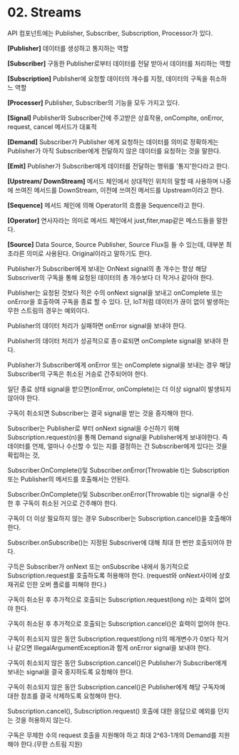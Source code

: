 # 02. Streams


<show-structure for="procedure" />
<procedure title="API Component" style="steps">
API 컴포넌트에는 Publisher, Subscriber, Subscription, Processor가 있다.
<step>
<p><b>[Publisher]</b> 데이터를 생성하고 통지하는 역할</p>
</step>
<step>
<p><b>[Subscriber]</b> 구동한 Publisher로부터 데이터를 전달 받아서 데이터를 처리하는 역할</p>
</step>
<step>
<p><b>[Subscription]</b> Publisher에 요청할 데이터의 개수를 지정, 데이터의 구독을 취소하느 역할</p>
</step>
<step>
<p><b>[Processer]</b> Publisher, Subscriber의 기능을 모두 가지고 있다.</p>
</step>
</procedure>

<procedure title="리액티브 스트림즈 관련 용어 정의" style="steps">
<step>
<p><b>[Signal]</b> Publisher와 Subscriber간에 주고받은 상효작용, onComplte, onError, request, cancel 메서드가 대표적</p>
</step>
<step>
<p><b>[Demand]</b> Subscriber가 Publisher 에게 요청하는 데이터를 의미로 정확하게는 Publisher가 아직 Subscriber에게 전달하지 않은 데이터를 요청하는 것을 말한다.</p>
</step>
<step>
<p><b>[Emit]</b> Publisher가 Subscriber에게 데이터를 전달하는 행위를 '통지'한다라고 한다.</p>
</step>
<step>
<p><b>[Upstream/ DownStream]</b> 메서드 체인에서 상대적인 위치의 말할 때 사용하며 나중에 쓰여진 메서드를 DownStream,  이전에 쓰여진 메서드를 Upstream이라고 한다.</p>
</step>
<step>
<p><b>[Sequence]</b> 메서드 체인에 의해 Operator의 흐름을 Sequence라고 한다.</p>
</step>
<step>
<p><b>[Operator]</b> 연사자라는 의미로 메서드 체인에서 just,fiter,map같은 메스드들을 말한다.</p>
</step>
<step>
<p><b>[Source]</b> Data Source, Source Publisher, Source Flux등 들 수 있는데, 대부분 최초라른 의미로 사용된다. Original이라고 말하기도 한다.</p>
</step>
</procedure>

<procedure title="리액티브 스트림즈의 구현 규칙(Publisher)" style="steps">
<step>
<p>Publisher가 Subscriber에게 보내는 OnNext signal의 총 개수는 항상 해당 Subscriver의 구독을 통해 요청된 데이터의 총 개수보다 더 작거나 같아야 한다.</p>
</step>
<step>
<p>Publisher는 요청된 것보다 적은 수의 onNext signal을 보내고 onComplete 또는 onError을 호출하여 구독을 종료 할 수 있다. 단, IoT처럼 데이터가 끊이 없이 발생하는 무한 스트림의 경우는 예외이다.</p>
</step>
<step>
<p>Publisher의 데이터 처리가 실패하면 onError signal을 보내야 한다.</p>
</step>
<step>
<p>Publisher의 데이터 처리가 성공적으로 종ㅇ료되면 onComplete signal을 보내야 한다.</p>
</step>
<step>
<p>Publisher가 Subscriber에게 onError 또는 onComplete signal을 보내는 경우 해당 Subscriber의 구독은 취소된 거승로 간주되어야 한다.</p>
</step>
<step>
<p>일단 종료 상태 signal을 받으면(onError, onComplete)는 더 이상 signal이 발생되지 않아야 한다.</p>
</step>
<step>
<p>구독이 취소되면 Subscriber는 결국 signal을 받는 것을 중지해야 한다.</p>
</step>
</procedure>

<procedure title="리액티브 스트림즈의 구현 규칙(Subscriber)" style="steps">
<step>
<p>Subscriber는 Publisher로 부터 onNext signal을 수신하기 위해 Subscription.request(n)을 통해 Demand signal을 Publisher에게 보내야한다. 즉 데이터를 언제, 얼마나 수신할 수 있는 지를 결정하는 건 Subscriber에게 있다는 것을 확립하는 것,</p>
</step>
<step>
<p>Subscriber.OnComplete()및 Subscriber.onError(Throwable t)는 Subscription 또는 Publisher의 메서드를 호출해서는 안된다.</p>
</step>
<step>
<p>Subscriber.OnComplete()및 Subscriber.onError(Throwable t)는 signal을 수신한 후 구독이 취소된 거으로 간주해야 한다.</p>
</step>
<step>
<p>구독이 더 이상 필요하지 않는 경우 Subscriber는 Subscription.cancel()을 호출해야 한다.</p>
</step>
<step>
<p>Subscriber.onSubscribe()는 지정된 Subscriver에 대해 최대 한 번만 호출되어야 한다.</p>
</step>
</procedure>

<procedure title="리액티브 스트림즈의 구현 규칙(Subscription)" style="steps">
<step>
<p>구득은 Subscriber가 onNext 또는 onSubscribe 내에서 동기적으로 Subscription.request를 호출하도록 허용해야 한다. (request와 onNext사이에 상호 재귀로 인한 오버 플로를 피해야 한다.)</p>
</step>
<step>
<p>구독이 취소된 후 추가적으로 호출되는 Subscription.request(long n)는 효력이 없어야 한다.</p>
</step>
<step>
<p>구독이 취소된 후 추가적으로 호출되는 Subscription.cancel()은 효력이 없어야 한다.</p>
</step>
<step>
<p>구독이 취소되지 않은 동안 Subscription.request(long n)의 매개변수가 0보다 작거나 같으면 IllegalArgumentException과 함게 onError signal을 보내야 한다.</p>
</step>
<step>
<p>구독이 취소되지 않은 동안 Subscription.cancel()은 Publisher가 Subscriber에게 보내는 signal을 결국 중지하도록 요청해야 한다.</p>
</step>
<step>
<p>구독이 취소되지 않은 동안 Subscription.cancel()은 Publisher에게 해당 구독자에 대한 참조를 결국 삭제하도록 요청해야 한다.</p>
</step>
<step>
<p>Subscription.cancel(), Subscription.request() 호출에 대한 응답으로 예외를 던지는 것을 허용하지 않는다.</p>
</step>
<step>
<p>구독은 무제한 수의 request 호출을 지원해야 하고 최대 2^63-1개의 Demand를 지원해야 한다.(무한 스트림 지원)</p>
</step>
</procedure>

